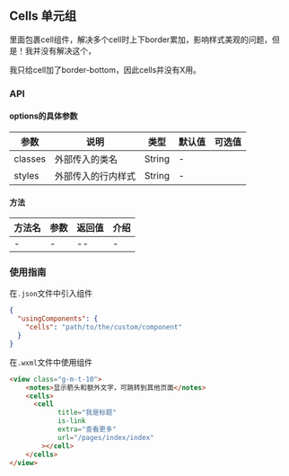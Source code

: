 ## Cells 单元组

里面包裹cell组件，解决多个cell时上下border累加，影响样式美观的问题，但是！我并没有解决这个，

我只给cell加了border-bottom，因此cells并没有X用。

### API

#### options的具体参数
| 参数      | 说明        | 类型     | 默认值  | 可选值  |
| ------- | --------- | ------ | ---- | ---- |
| classes | 外部传入的类名   | String | -    |      |
| styles  | 外部传入的行内样式 | String | -    |      |

#### 方法

| 方法名  | 参数   | 返回值  | 介绍   |
| ---- | ---- | ---- | ---- |
| -    | -    | --   | -    |

### 使用指南
在`.json`文件中引入组件
```json
{
  "usingComponents": {
    "cells": "path/to/the/custom/component"
  }
}
```
在`.wxml`文件中使用组件

```html
<view class="g-m-t-10">
    <notes>显示箭头和额外文字，可跳转到其他页面</notes>
 	<cells>	  
      <cell 
            title="我是标题" 
            is-link
            extra="查看更多"
            url="/pages/index/index"
        ></cell>
    </cells>
</view>
```

